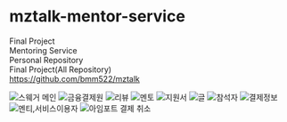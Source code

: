 # mztalk-mentor-service
Final Project
<br>
Mentoring Service
<br>
Personal Repository
<br>
Final Project(All Repository)
<br>
https://github.com/bmm522/mztalk

![스웨거 메인](https://user-images.githubusercontent.com/110237577/213118288-fa33c316-d473-4b16-919c-53f749bf14ce.jpg)
![금융결제원](https://user-images.githubusercontent.com/110237577/213118340-fb52afb2-e550-4bd4-b7ad-062630a96867.jpg)
![리뷰](https://user-images.githubusercontent.com/110237577/213118357-6837e4e6-ae7c-4214-83ce-48423e645e2d.jpg)
![멘토](https://user-images.githubusercontent.com/110237577/213118374-adb58d9b-6b71-4ea8-af0f-e4e24ff0c162.jpg)
![지원서](https://user-images.githubusercontent.com/110237577/213118399-68814a7f-0921-452e-80b5-7e50352d4d62.jpg)
![글](https://user-images.githubusercontent.com/110237577/213118464-46eddaa9-eb97-43d6-99a2-fefd56ca69da.jpg)
![참석자](https://user-images.githubusercontent.com/110237577/213118686-e2dc3a02-c11a-459e-9642-aa96efec4fc1.jpg)
![결제정보](https://user-images.githubusercontent.com/110237577/213118720-0b519c6b-cec9-4a8a-bb8f-cf48c6fb1a87.jpg)
![멘티,서비스이용자](https://user-images.githubusercontent.com/110237577/213118745-f5403c01-6d0a-45e5-bb67-627c346b4561.jpg)
![아임포트 결제 취소](https://user-images.githubusercontent.com/110237577/213118766-4090bfae-0a2a-4c59-803c-aeb76fdfaf61.jpg)
